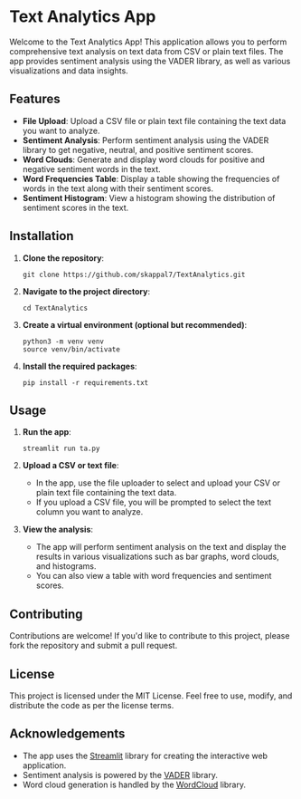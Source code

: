 # Text Analytics App

Welcome to the Text Analytics App! This application allows you to perform comprehensive text analysis on text data from CSV or plain text files. The app provides sentiment analysis using the VADER library, as well as various visualizations and data insights.

## Features

- **File Upload**: Upload a CSV file or plain text file containing the text data you want to analyze.
- **Sentiment Analysis**: Perform sentiment analysis using the VADER library to get negative, neutral, and positive sentiment scores.
- **Word Clouds**: Generate and display word clouds for positive and negative sentiment words in the text.
- **Word Frequencies Table**: Display a table showing the frequencies of words in the text along with their sentiment scores.
- **Sentiment Histogram**: View a histogram showing the distribution of sentiment scores in the text.

## Installation

1. **Clone the repository**:

    ```shell
    git clone https://github.com/skappal7/TextAnalytics.git
    ```

2. **Navigate to the project directory**:

    ```shell
    cd TextAnalytics
    ```

3. **Create a virtual environment (optional but recommended)**:

    ```shell
    python3 -m venv venv
    source venv/bin/activate
    ```

4. **Install the required packages**:

    ```shell
    pip install -r requirements.txt
    ```

## Usage

1. **Run the app**:

    ```shell
    streamlit run ta.py
    ```

2. **Upload a CSV or text file**:
    - In the app, use the file uploader to select and upload your CSV or plain text file containing the text data.
    - If you upload a CSV file, you will be prompted to select the text column you want to analyze.

3. **View the analysis**:
    - The app will perform sentiment analysis on the text and display the results in various visualizations such as bar graphs, word clouds, and histograms.
    - You can also view a table with word frequencies and sentiment scores.

## Contributing

Contributions are welcome! If you'd like to contribute to this project, please fork the repository and submit a pull request.

## License

This project is licensed under the MIT License. Feel free to use, modify, and distribute the code as per the license terms.

## Acknowledgements

- The app uses the [Streamlit](https://streamlit.io/) library for creating the interactive web application.
- Sentiment analysis is powered by the [VADER](https://github.com/cjhutto/vaderSentiment) library.
- Word cloud generation is handled by the [WordCloud](https://github.com/amueller/word_cloud) library.

